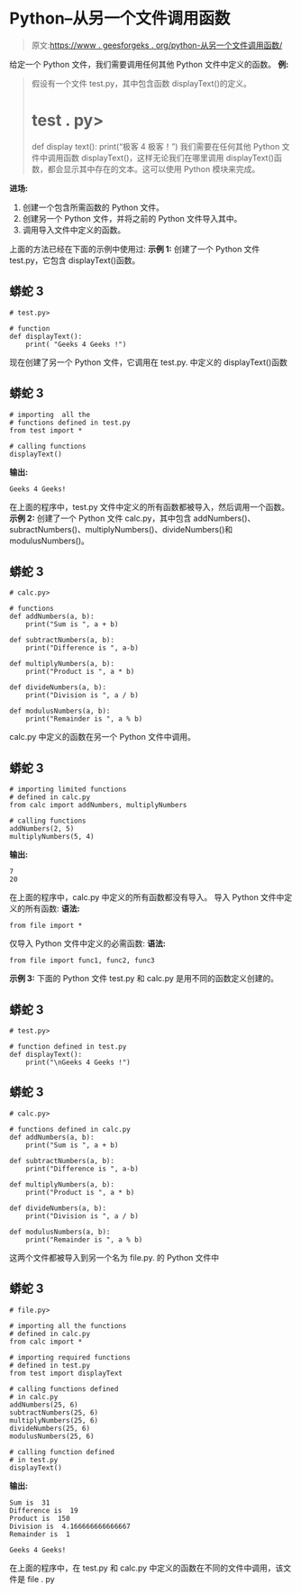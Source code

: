 # Python–从另一个文件调用函数

> 原文:[https://www . geesforgeks . org/python-从另一个文件调用函数/](https://www.geeksforgeeks.org/python-call-function-from-another-file/)

给定一个 Python 文件，我们需要调用任何其他 Python 文件中定义的函数。
**例:**

> 假设有一个文件 test.py，其中包含函数 displayText()的定义。
> # test . py>
> def display text():
> print(“极客 4 极客！”)
> 我们需要在任何其他 Python 文件中调用函数 displayText()，这样无论我们在哪里调用 displayText()函数，都会显示其中存在的文本。这可以使用 Python 模块来完成。

**进场:**

1.  创建一个包含所需函数的 Python 文件。
2.  创建另一个 Python 文件，并将之前的 Python 文件导入其中。
3.  调用导入文件中定义的函数。

上面的方法已经在下面的示例中使用过:
**示例 1:** 创建了一个 Python 文件 test.py，它包含 displayText()函数。

## 蟒蛇 3

```
# test.py>

# function
def displayText():
    print( "Geeks 4 Geeks !")
```

现在创建了另一个 Python 文件，它调用在 test.py.
中定义的 displayText()函数

## 蟒蛇 3

```
# importing  all the
# functions defined in test.py
from test import *

# calling functions
displayText()
```

**输出:**

```
Geeks 4 Geeks!
```

在上面的程序中，test.py 文件中定义的所有函数都被导入，然后调用一个函数。
**示例 2:** 创建了一个 Python 文件 calc.py，其中包含 addNumbers()、subractNumbers()、multiplyNumbers()、divideNumbers()和 modulusNumbers()。

## 蟒蛇 3

```
# calc.py>

# functions
def addNumbers(a, b):
    print("Sum is ", a + b)

def subtractNumbers(a, b):
    print("Difference is ", a-b)

def multiplyNumbers(a, b):
    print("Product is ", a * b)

def divideNumbers(a, b):
    print("Division is ", a / b)

def modulusNumbers(a, b):
    print("Remainder is ", a % b)
```

calc.py 中定义的函数在另一个 Python 文件中调用。

## 蟒蛇 3

```
# importing limited functions
# defined in calc.py
from calc import addNumbers, multiplyNumbers

# calling functions
addNumbers(2, 5)
multiplyNumbers(5, 4)
```

**输出:**

```
7
20
```

在上面的程序中，calc.py 中定义的所有函数都没有导入。
导入 Python 文件中定义的所有函数:
**语法:**

```
from file import *
```

仅导入 Python 文件中定义的必需函数:
**语法:**

```
from file import func1, func2, func3
```

**示例 3:**
下面的 Python 文件 test.py 和 calc.py 是用不同的函数定义创建的。

## 蟒蛇 3

```
# test.py>

# function defined in test.py
def displayText():
    print("\nGeeks 4 Geeks !")
```

## 蟒蛇 3

```
# calc.py>

# functions defined in calc.py
def addNumbers(a, b):
    print("Sum is ", a + b)

def subtractNumbers(a, b):
    print("Difference is ", a-b)

def multiplyNumbers(a, b):
    print("Product is ", a * b)

def divideNumbers(a, b):
    print("Division is ", a / b)

def modulusNumbers(a, b):
    print("Remainder is ", a % b)
```

这两个文件都被导入到另一个名为 file.py.
的 Python 文件中

## 蟒蛇 3

```
# file.py>

# importing all the functions
# defined in calc.py
from calc import *

# importing required functions
# defined in test.py
from test import displayText

# calling functions defined
# in calc.py
addNumbers(25, 6)
subtractNumbers(25, 6)
multiplyNumbers(25, 6)
divideNumbers(25, 6)
modulusNumbers(25, 6)

# calling function defined
# in test.py
displayText()
```

**输出:**

```
Sum is  31
Difference is  19
Product is  150
Division is  4.166666666666667
Remainder is  1

Geeks 4 Geeks!
```

在上面的程序中，在 test.py 和 calc.py 中定义的函数在不同的文件中调用，该文件是 file . py